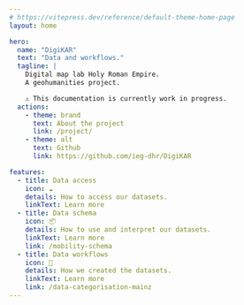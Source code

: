 ```yaml
---
# https://vitepress.dev/reference/default-theme-home-page
layout: home

hero:
  name: "DigiKAR"
  text: "Data and workflows."
  tagline: |
    Digital map lab Holy Roman Empire.
    A geohumanities project.

    ⚠️ This documentation is currently work in progress.
  actions:
    - theme: brand
      text: About the project
      link: /project/
    - theme: alt
      text: Github
      link: https://github.com/ieg-dhr/DigiKAR

features:
  - title: Data access
    icon: ☁️
    details: How to access our datasets.
    linkText: Learn more
  - title: Data schema
    icon: 📦
    details: How to use and interpret our datasets.
    linkText: Learn more
    link: /mobility-schema
  - title: Data workflows
    icon: 🔧
    details: How we created the datasets.
    linkText: Learn more
    link: /data-categorisation-mainz
---
```

